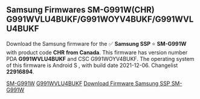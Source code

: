 <h2>Samsung Firmwares SM-G991W(CHR) G991WVLU4BUKF/G991WOYV4BUKF/G991WVLU4BUKF</h2>
Download the Samsung firmware for the ✅ <strong>Samsung SSP </strong> ⭐ <strong>SM-G991W</strong> with product code <strong>CHR</strong> <strong> from Canada</strong>. This firmware has version number PDA <strong>G991WVLU4BUKF</strong> and CSC G991WOYV4BUKF. The operating system of this firmware is Android S , with build date 2021-12-06. Changelist <strong>22916894</strong>.


[SM-G991W](https://samfirm.shop/samsung/model/SM-G991W)
[G991WVLU4BUKF](https://samfirm.shop/samsung/pda/G991WVLU4BUKF)
[Download Firmware Samsung SSP SM-G991W](https://samfirm.shop/samsung/firmware/480274)

